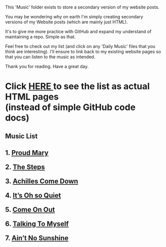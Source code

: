 This 'Music' folder exists to store a secondary version of my website posts.

You may be wondering why on earth I'm simply creating secondary versions of my Website posts (which are mainly just HTML).

It's to give me more practice with GitHub and expand my understand of maintaining a repo.
Simple as that.

Feel free to check out my list (and click on any 'Daily Music' files that you think are interesting).
I'll ensure to link back to my existing website pages so that you can listen to the music as intended.

Thank you for reading.
Have a great day.

<h1> Click <a href="https://bagrisham.github.io/Almanac/">HERE </a> to see the list as actual HTML pages<br>(instead of simple GitHub code docs)</h1>

<h2> Music List <h2>

<p> 1. <a href="https://music.youtube.com/watch?v=Gciy9oG5678">Proud Mary</a>
<p>  2.  <a href="02-The_Steps.html">The Steps</a>
<p>  3.  <a href="">Achilles Come Down</a>
<p>  4.  <a href="">It’s Oh so Quiet</a>
<p>  5.  <a href="">Come On Out</a>
<p>  6.  <a href="">Talking To Myself</a>
<p>  7.  <a href="">Ain’t No Sunshine</a>
